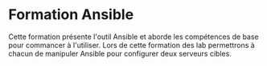 # Formation Ansible

Cette formation présente l'outil Ansible et aborde les compétences de base pour commancer à l'utiliser. Lors de cette formation des lab permettrons à chacun de manipuler Ansible pour configurer deux serveurs cibles.